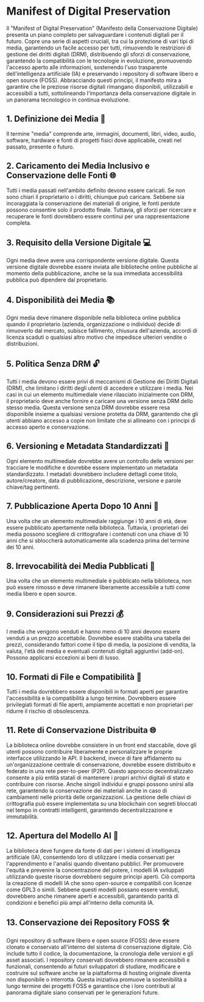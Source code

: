 # Manifest of Digital Preservation

Il "Manifest of Digital Preservation" (Manifesto della Conservazione Digitale) presenta un piano completo per salvaguardare i contenuti digitali per il futuro. Copre una serie di aspetti cruciali, tra cui la protezione di vari tipi di media, garantendo un facile accesso per tutti, rimuovendo le restrizioni di gestione dei diritti digitali (DRM), distribuendo gli sforzi di conservazione, garantendo la compatibilità con le tecnologie in evoluzione, promuovendo l'accesso aperto alle informazioni, sostenendo l'uso trasparente dell'intelligenza artificiale (IA) e preservando i repository di software libero e open source (FOSS). Abbracciando questi principi, il manifesto mira a garantire che le preziose risorse digitali rimangano disponibili, utilizzabili e accessibili a tutti, sottolineando l'importanza della conservazione digitale in un panorama tecnologico in continua evoluzione.

## 1. Definizione dei Media 🎨
Il termine "media" comprende arte, immagini, documenti, libri, video, audio, software, hardware e fonti di progetti fisici dove applicabile, creati nel passato, presente o futuro.

## 2. Caricamento dei Media Inclusivo e Conservazione delle Fonti 🌐
Tutti i media passati nell'ambito definito devono essere caricati. Se non sono chiari il proprietario o i diritti, chiunque può caricare. Sebbene sia incoraggiata la conservazione dei materiali di origine, le fonti perdute possono consentire solo il prodotto finale. Tuttavia, gli sforzi per ricercare e recuperare le fonti dovrebbero essere continui per una rappresentazione completa.

## 3. Requisito della Versione Digitale 💻
Ogni media deve avere una corrispondente versione digitale. Questa versione digitale dovrebbe essere inviata alle biblioteche online pubbliche al momento della pubblicazione, anche se la sua immediata accessibilità pubblica può dipendere dal proprietario.

## 4. Disponibilità dei Media 📚
Ogni media deve rimanere disponibile nella biblioteca online pubblica quando il proprietario (azienda, organizzazione o individuo) decide di rimuoverlo dal mercato, subisce fallimento, chiusura dell'azienda, accordi di licenza scaduti o qualsiasi altro motivo che impedisce ulteriori vendite o distribuzioni.

## 5. Politica Senza DRM 🔓
Tutti i media devono essere privi di meccanismi di Gestione dei Diritti Digitali (DRM), che limitano i diritti degli utenti di accedere e utilizzare i media. Nei casi in cui un elemento multimediale viene rilasciato inizialmente con DRM, il proprietario deve anche fornire e caricare una versione senza DRM dello stesso media. Questa versione senza DRM dovrebbe essere resa disponibile insieme a qualsiasi versione protetta da DRM, garantendo che gli utenti abbiano accesso a copie non limitate che si allineano con i principi di accesso aperto e conservazione.

## 6. Versioning e Metadata Standardizzati 📝
Ogni elemento multimediale dovrebbe avere un controllo delle versioni per tracciare le modifiche e dovrebbe essere implementato un metadata standardizzato. I metadati dovrebbero includere dettagli come titolo, autore/creatore, data di pubblicazione, descrizione, versione e parole chiave/tag pertinenti.

## 7. Pubblicazione Aperta Dopo 10 Anni 📆
Una volta che un elemento multimediale raggiunge i 10 anni di età, deve essere pubblicato apertamente nella biblioteca. Tuttavia, i proprietari dei media possono scegliere di crittografare i contenuti con una chiave di 10 anni che si sbloccherà automaticamente alla scadenza prima del termine dei 10 anni.

## 8. Irrevocabilità dei Media Pubblicati 🚫
Una volta che un elemento multimediale è pubblicato nella biblioteca, non può essere rimosso e deve rimanere liberamente accessibile a tutti come media libero e open source.

## 9. Considerazioni sui Prezzi 💰
I media che vengono venduti e hanno meno di 10 anni devono essere venduti a un prezzo accettabile. Dovrebbe essere stabilita una tabella dei prezzi, considerando fattori come il tipo di media, la posizione di vendita, la valuta, l'età dei media e eventuali contenuti digitali aggiuntivi (add-on). Possono applicarsi eccezioni ai beni di lusso.

## 10. Formati di File e Compatibilità 📁
Tutti i media dovrebbero essere disponibili in formati aperti per garantire l'accessibilità e la compatibilità a lungo termine. Dovrebbero essere privilegiati formati di file aperti, ampiamente accettati e non proprietari per ridurre il rischio di obsolescenza.

## 11. Rete di Conservazione Distribuita 🌐
La biblioteca online dovrebbe consistere in un front end staccabile, dove gli utenti possono contribuire liberamente e personalizzare le proprie interfacce utilizzando le API. Il backend, invece di fare affidamento su un'organizzazione centrale di conservazione, dovrebbe essere distribuito e federato in una rete peer-to-peer (P2P). Questo approccio decentralizzato consente a più entità statali di mantenere i propri archivi digitali di stato e contribuire con risorse. Anche singoli individui e gruppi possono unirsi alla rete, garantendo la conservazione dei materiali anche in caso di cambiamenti nelle priorità delle organizzazioni. La gestione delle chiavi di crittografia può essere implementata su una blockchain con segreti bloccati nel tempo in contratti intelligenti, garantendo decentralizzazione e immutabilità.

## 12. Apertura del Modello AI 🤖
La biblioteca deve fungere da fonte di dati per i sistemi di intelligenza artificiale (IA), consentendo loro di utilizzare i media conservati per l'apprendimento e l'analisi quando diventano pubblici. Per promuovere l'equità e prevenire la concentrazione del potere, i modelli IA sviluppati utilizzando queste risorse dovrebbero seguire principi aperti. Ciò comporta la creazione di modelli IA che sono open-source e compatibili con licenze come GPL3 o simili. Sebbene questi modelli possano essere venduti, dovrebbero anche rimanere aperti e accessibili, garantendo parità di condizioni e benefici più ampi all'interno della comunità IA.

## 13. Conservazione dei Repository FOSS 🛠️
Ogni repository di software libero e open source (FOSS) deve essere clonato e conservato all'interno del sistema di conservazione digitale. Ciò include tutto il codice, la documentazione, la cronologia delle versioni e gli asset associati. I repository conservati dovrebbero rimanere accessibili e funzionali, consentendo ai futuri sviluppatori di studiare, modificare e costruire sul software anche se la piattaforma di hosting originale diventa non disponibile o interrotta. Questa iniziativa promuove la sostenibilità a lungo termine dei progetti FOSS e garantisce che i loro contributi al panorama digitale siano conservati per le generazioni future.
